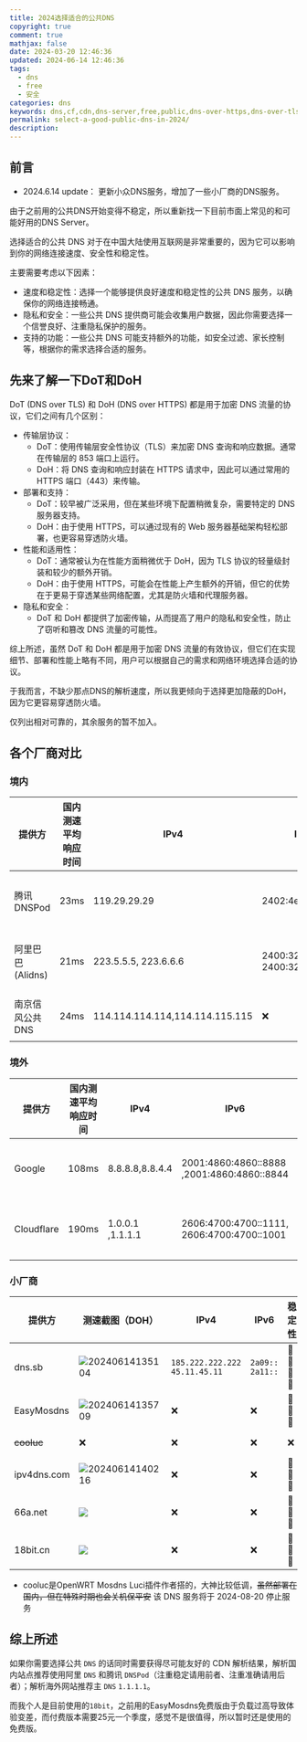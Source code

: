 ```yaml
---
title: 2024选择适合的公共DNS
copyright: true
comment: true
mathjax: false
date: 2024-03-20 12:46:36
updated: 2024-06-14 12:46:36
tags:
  - dns
  - free
  - 安全
categories: dns
keywords: dns,cf,cdn,dns-server,free,public,dns-over-https,dns-over-tls,dot,doh,dot-pub,doh-pub,cloudflare,google,dns-over-https,dns-over-tls,dot,doh,dot-pub,doh-pub,cloudflare,google,dns-over-https,dns-over-tls,dot,doh,dot-pub,doh-pub,cloudflare,google,dns-over-https,dns-over-tls,dot,doh,dot-pub,doh-pub,cloudflare,google,dns-over-https,dns-over-tls,dot,doh,dot-pub,doh-pub,cloudflare,google,dns-over-https,dns-over-tls,dot,doh,dot-pub,doh-pub,cloudflare
permalink: select-a-good-public-dns-in-2024/
description:
---
```

## 前言

- 2024.6.14 update： 更新小众DNS服务，增加了一些小厂商的DNS服务。

由于之前用的公共DNS开始变得不稳定，所以重新找一下目前市面上常见的和可能好用的DNS Server。

选择适合的公共 DNS 对于在中国大陆使用互联网是非常重要的，因为它可以影响到你的网络连接速度、安全性和稳定性。

主要需要考虑以下因素：

- 速度和稳定性：选择一个能够提供良好速度和稳定性的公共 DNS 服务，以确保你的网络连接畅通。
- 隐私和安全：一些公共 DNS 提供商可能会收集用户数据，因此你需要选择一个信誉良好、注重隐私保护的服务。
- 支持的功能：一些公共 DNS 可能支持额外的功能，如安全过滤、家长控制等，根据你的需求选择合适的服务。

<!--more-->

## 先来了解一下DoT和DoH

DoT (DNS over TLS) 和 DoH (DNS over HTTPS) 都是用于加密 DNS 流量的协议，它们之间有几个区别：

- 传输层协议：
  - DoT：使用传输层安全性协议（TLS）来加密 DNS 查询和响应数据。通常在传输层的 853 端口上运行。
  - DoH：将 DNS 查询和响应封装在 HTTPS 请求中，因此可以通过常用的 HTTPS 端口（443）来传输。
- 部署和支持：
  - DoT：较早被广泛采用，但在某些环境下配置稍微复杂，需要特定的 DNS 服务器支持。
  - DoH：由于使用 HTTPS，可以通过现有的 Web 服务器基础架构轻松部署，也更容易穿透防火墙。
- 性能和适用性：
  - DoT：通常被认为在性能方面稍微优于 DoH，因为 TLS 协议的轻量级封装和较少的额外开销。
  - DoH：由于使用 HTTPS，可能会在性能上产生额外的开销，但它的优势在于更易于穿透某些网络配置，尤其是防火墙和代理服务器。
- 隐私和安全：
  - DoT 和 DoH 都提供了加密传输，从而提高了用户的隐私和安全性，防止了窃听和篡改 DNS 流量的可能性。

综上所述，虽然 DoT 和 DoH 都是用于加密 DNS 流量的有效协议，但它们在实现细节、部署和性能上略有不同，用户可以根据自己的需求和网络环境选择合适的协议。

于我而言，不缺少那点DNS的解析速度，所以我更倾向于选择更加隐蔽的DoH，因为它更容易穿透防火墙。

仅列出相对可靠的，其余服务的暂不加入。

## 各个厂商对比

### 境内

| 提供方          | 国内测速平均响应时间 | IPv4                            | IPv6                            | 稳定性        | DoT            | DoH                              |
| ------------ | ---------- | ------------------------------- | ------------------------------- | ---------- | -------------- | -------------------------------- |
| 腾讯 DNSPod    | 23ms       | 119.29.29.29                    | 2402:4e00::                     | 🌟🌟🌟🌟🌟 | dot.pub        | <https://doh.pub/dns-query>        |
| 阿里巴巴(Alidns) | 21ms       | 223.5.5.5, 223.6.6.6            | 2400:3200::1, 2400:3200:baba::1 | 🌟🌟🌟🌟🌟 | dns.alidns.com | <https://dns.alidns.com/dns-query> |
| 南京信风公共 DNS   | 24ms       | 114.114.114.114,114.114.115.115 | ❌                               | 🌟🌟🌟🌟   | ❌              | ❌                                |

### 境外

| 提供方        | 国内测速平均响应时间 | IPv4             | IPv6                                       | 稳定性        | DoT                | DoH                                  |
| ---------- | ---------- | ---------------- | ------------------------------------------ | ---------- | ------------------ | ------------------------------------ |
| Google     | 108ms      | 8.8.8.8,8.8.4.4  | 2001:4860:4860::8888 ,2001:4860:4860::8844 | 🌟🌟🌟🌟🌟 | dns.google         | <https://dns.google/dns-query>         |
| Cloudflare | 190ms      | 1.0.0.1 ,1.1.1.1 | 2606:4700:4700::1111, 2606:4700:4700::1001 | 🌟🌟🌟🌟🌟 | cloudflare-dns.com | <https://cloudflare-dns.com/dns-query> |

### 小厂商

| 提供方         | 测速截图（DOH）                                                             | IPv4                            | IPv6              | 稳定性      | DoT             | DoH                                |
| ----------- | --------------------------------------------------------------------- | ------------------------------- | ----------------- | -------- | --------------- | ---------------------------------- |
| dns.sb      | ![20240614135104](https://s2.loli.net/2024/06/14/2tNCL6mhKbJVvf3.png) | `185.222.222.222` `45.11.45.11` | `2a09::` `2a11::` | 🌟🌟🌟🌟 | dot.sb          | <https://doh.sb/dns-query>         |
| EasyMosdns  | ![20240614135709](https://s2.loli.net/2024/06/14/DNGzb7APk21oO5Y.png) | ❌                               | ❌                 | 🌟🌟🌟   | ❌               | <https://doh.apad.pro/dns-query>   |
| ~~cooluc~~  | ❌                                                                     | ❌                               | ❌                 | ❌        | dns.cooluc.com  | <https://dns.cooluc.com/dns-query> |
| ipv4dns.com | ![20240614140216](https://s2.loli.net/2024/06/14/dh7iSMjoafQXlBV.png) | ❌                               | ❌                 | 🌟🌟🌟   | dns.ipv4dns.com | https://dns.ipv4dns.com/dns-query  |
| 66a.net     | ![](https://s2.loli.net/2024/06/14/EtZMJfHIyFBx5rQ.png)               | ❌                               | ❌                 | 🌟🌟🌟   | ❌               | https://dns.66a.net/sc.html 自助生成   |
| 18bit.cn    | ![](https://s2.loli.net/2024/06/14/NTXnPrbVQLsYmAj.png)               | ❌                               | ❌                 | 🌟🌟🌟   | ❌               | https://doh.18bit.cn/dns-query     |

- cooluc是OpenWRT Mosdns Luci插件作者搭的，大神比较低调，~~虽然部署在国内，但在特殊时期也会关机保平安~~ 该 DNS 服务将于 2024-08-20 停止服务

## 综上所述

如果你需要选择公共 `DNS` 的话同时需要获得尽可能友好的 CDN 解析结果，解析国内站点推荐使用阿里 `DNS` 和腾讯 `DNSPod`（注重稳定请用前者、注重准确请用后者）；解析海外网站推荐主 `DNS` `1.1.1.1`。

而我个人是目前使用的`18bit`，之前用的EasyMosdns免费版由于负载过高导致体验变差，而付费版本需要25元一个季度，感觉不是很值得，所以暂时还是使用的免费版。
